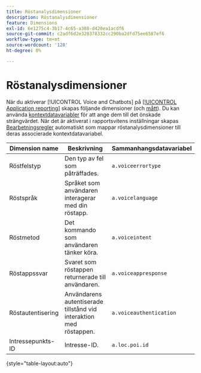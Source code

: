 ```yaml
---
title: Röstanalysdimensioner
description: Röstanalysdimensioner
feature: Dimensions
exl-id: 6e1275c4-3b17-4c65-a308-d420ea1acdf6
source-git-commit: c2adf6d2e328378332cc290ba2dfd75ee6587ef6
workflow-type: tm+mt
source-wordcount: '128'
ht-degree: 0%

---
```


# Röstanalysdimensioner

När du aktiverar [!UICONTROL Voice and Chatbots] på [[!UICONTROL Application reporting]](/help/admin/admin/c-manage-report-suites/c-edit-report-suites/app-reporting.md) skapas följande dimensioner (och [mått](../metrics/voice-metrics.md)). Du kan använda [kontextdatavariabler](/help/implement/vars/page-vars/contextdata.md) för att ange dem till det önskade strängvärdet. När det är aktiverat i rapportsvitens inställningar skapas [Bearbetningsregler](/help/admin/admin/c-manage-report-suites/c-edit-report-suites/general/processing-rules/pr-overview.md) automatiskt som mappar röstanalysdimensioner till deras associerade kontextdatavariabel.

| Dimension name | Beskrivning | Sammanhangsdatavariabel |
| --- | --- | --- |
| Röstfelstyp | Den typ av fel som påträffades. | `a.voiceerrortype` |
| Röstspråk | Språket som användaren interagerar med din röstapp. | `a.voicelanguage` |
| Röstmetod | Det kommando som användaren tänker köra. | `a.voiceintent` |
| Röstappssvar | Svaret som röstappen returnerade till användaren. | `a.voiceappresponse` |
| Röstautentisering | Användarens autentiserade tillstånd vid interaktion med röstappen. | `a.voiceauthentication` |
| Intressepunkts-ID | Intresse-ID. | `a.loc.poi.id` |

{style="table-layout:auto"}
